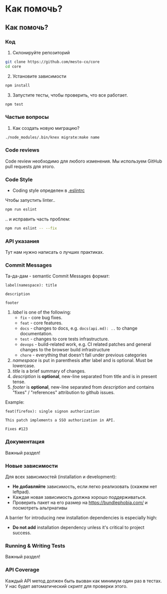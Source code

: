 # Как помочь?

## Как помочь?

### Код

1. Склонируйте репозиторий

```bash
git clone https://github.com/mesto-co/core
cd core
```

2. Установите зависимости

```bash
npm install
```

3. Запустите тесты, чтобы проверить, что все работает.

```bash
npm test
```

### Частые вопросы
1. Как создать новую миграцию?
```bash
./node_modules/.bin/knex migrate:make name
```

### Code reviews

Code review необходимо для любого изменения. Мы используем GitHub pull requests для этого.

### Code Style

- Coding style определен в [.eslintrc](https://github.com/mesto.co/core/blob/master/.eslintrc.js)

Чтобы запустить linter..

```bash
npm run eslint
```

.. и исправить часть проблем:

```bash
npm run eslint -- --fix
```

### API указания

Тут нам нужно написать о лучших практиках.

### Commit Messages

Та-да-дам - semantic Commit Messages формат:

```
label(namespace): title

description

footer
```

1. *label* is one of the following:
    - `fix` - core bug fixes.
    - `feat` - core features.
    - `docs` - changes to docs, e.g. `docs(api.md): ..` to change documentation.
    - `test` - changes to core tests infrastructure.
    - `devops` - build-related work, e.g. CI related patches and general changes to the browser build infrastructure
    - `chore` - everything that doesn't fall under previous categories
2. *namespace* is put in parenthesis after label and is optional. Must be lowercase.
3. *title* is a brief summary of changes.
4. *description* is **optional**, new-line separated from title and is in present tense.
5. *footer* is **optional**, new-line separated from *description* and contains "fixes" / "references" attribution to github issues.

Example:

```
feat(firefox): single signon authorization

This patch implements a SSO authorization in API.

Fixes #123
```

### Документация

Важный раздел!

### Новые зависимости

Для всех зависимостей (installation и development):
- **Не добавляйте** зависимость, если легко реализовать (скажем нет leftpad).
- Каждая новая зависимость должна хорошо поддерживаться.
- Проверить пакет на его размер на https://bundlephobia.com/ и посмотреть альтрнативы

A barrier for introducing new installation dependencies is especially high:
- **Do not add** installation dependency unless it's critical to project success.

### Running & Writing Tests

Важный раздел!

### API Coverage

Каждый API метод должен быть вызван как минимум один раз в тестах.
У нас будет автоматический скрипт для проверки этого.
